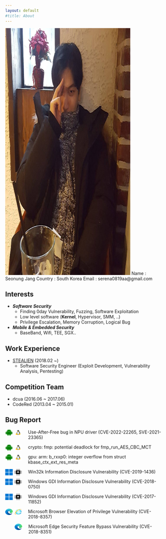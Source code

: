 ```yaml
---
layout: default
#title: About
---
```

<img src="/assets/images/meme.jpg" width="400" height="790" title="young me" alt="profile_picture">  
Name : Seonung Jang  
Country : South Korea  
Email : serena0819aa@gmail.com  


## Interests
* ***Software Security***
    * Finding 0day Vulnerability, Fuzzing, Software Exploitation
    * Low level software (**Kernel**, Hypervisor, SMM, ..)
    * Privilege Escalation, Memory Corruption, Logical Bug
* ***Mobile & Embedded Security***
    * BaseBand, Wifi, TEE, SGX..

## Work Experience
* [STEALIEN](https://www.stealien.com/main) (2018.02 ~)
    * Software Security Engineer (Exploit Development, Vulnerability Analysis, Pentesting)


## Competition Team
* dcua (2016.06 ~ 2017.06)
* CodeRed (2013.04 ~ 2015.01)


## Bug Report
<p>
<img style="float:left;margin:0px;margin-right: 5px" width="24" height="20" src="/assets/images/android.png" alt="android_icon">
<img style="float:left;margin:0px;margin-right: 20px;" width="24" height="20" src="/assets/images/linux.svg" alt="linux_icon">
Use-After-Free bug in NPU driver (CVE-2022-22265, SVE-2021-23365)
</p>


<p>
<img style="float:left;margin:0px;margin-right: 5px" width="24" height="20" src="/assets/images/android.png" alt="android_icon">
<img style="float:left;margin:0px;margin-right: 20px;" width="24" height="20" src="/assets/images/linux.svg" alt="linux_icon">
crypto: fmp: potential deadlock for fmp_run_AES_CBC_MCT
</p>

<p>
<img style="float:left;margin:0px;margin-right: 5px" width="24" height="20" src="/assets/images/android.png" alt="android_icon">
<img style="float:left;margin:0px;margin-right: 20px;" width="24" height="20" src="/assets/images/linux.svg" alt="linux_icon">
gpu: arm: b_rxxp0: integer overflow from struct kbase_ctx_ext_res_meta
</p>

<p>
<img style="float:left;margin:0px;margin-right: 5px" width="24" height="20" src="/assets/images/window_icon.png" alt="window_icon">
<img style="float:left;margin:0px;margin-right: 20px;" width="24" height="20" src="/assets/images/mic.png" alt="window_icon">
Win32k Information Disclosure Vulnerability (CVE-2019-1436)
</p>

<p>
<img style="float:left;margin:0px;margin-right: 5px;" width="24" height="20" src="/assets/images/window_icon.png" alt="window_icon" hspace=10>
<img style="float:left;margin:0px;margin-right: 20px;" width="24" height="20" src="/assets/images/mic.png" alt="window_icon">
Windows GDI Information Disclosure Vulnerability (CVE-2018-0750)
</p>

<p>
<img style="float:left;margin:0px;margin-right: 5px" width="24" height="20" src="/assets/images/window_icon.png" alt="window_icon">
<img style="float:left;margin:0px;margin-right: 20px;" width="24" height="20" src="/assets/images/mic.png" alt="window_icon">
Windows GDI Information Disclosure Vulnerability (CVE-2017-11852)
</p>

<p>
<img style="float:left;margin:0px;margin-right: 5px" width="24" height="20" src="/assets/images/ms_edge.png" alt="window_icon">
<img style="float:left;margin-right: 20px;" width="24" height="20" src="/assets/images/ie_icon.png" alt="window_icon">
Microsoft Browser Elevation of Privilege Vulnerability (CVE-2018-8357)
</p>

<p>
<img style="float:left;margin:0px;margin-left: 30px; margin-right: 20px;" width="24" height="20" src="/assets/images/ms_edge.png" alt="window_icon">
Microsoft Edge Security Feature Bypass Vulnerability (CVE-2018-8351)
</p>
